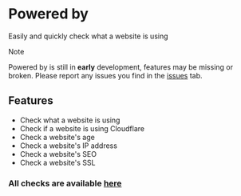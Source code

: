 # Powered by

Easily and quickly check what a website is using

> [!NOTE]
> Powered by is still in **early** development, features may be missing or broken.
> Please report any issues you find in the [issues](https://github.com/imlayered/powered-by/issues) tab.

## Features
- Check what a website is using
- Check if a website is using Cloudflare
- Check a website's age
- Check a website's IP address
- Check a website's SEO  
- Check a website's SSL

### All checks are available [here](https://github.com/imlayered/powered-by/blob/main/extra-info/checks.md)
